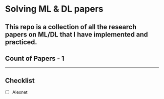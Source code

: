 # Solving ML & DL papers
This repo is a collection of all the research papers on ML/DL that I have implemented and practiced.
---
## Count of Papers - 1
---
## Checklist
- [ ] Alexnet
